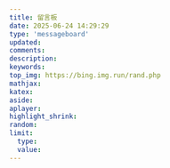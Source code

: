 ```yaml
---
title: 留言板
date: 2025-06-24 14:29:29
type: 'messageboard'
updated:
comments:
description:
keywords:
top_img: https://bing.img.run/rand.php
mathjax:
katex:
aside:
aplayer:
highlight_shrink:
random:
limit:
  type:
  value:
---
```

